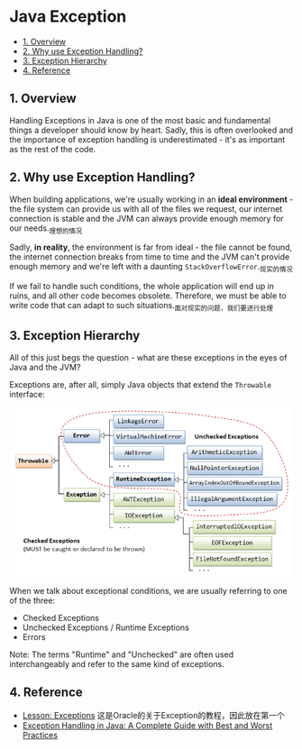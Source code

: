 # Java Exception

<!-- TOC -->

- [1. Overview](#1-overview)
- [2. Why use Exception Handling?](#2-why-use-exception-handling)
- [3. Exception Hierarchy](#3-exception-hierarchy)
- [4. Reference](#4-reference)

<!-- /TOC -->

## 1. Overview

Handling Exceptions in Java is one of the most basic and fundamental things a developer should know by heart. Sadly, this is often overlooked and the importance of exception handling is underestimated - it's as important as the rest of the code.

## 2. Why use Exception Handling?

When building applications, we're usually working in an **ideal environment** - the file system can provide us with all of the files we request, our internet connection is stable and the JVM can always provide enough memory for our needs.<sub>理想的情况</sub>

Sadly, **in reality**, the environment is far from ideal - the file cannot be found, the internet connection breaks from time to time and the JVM can't provide enough memory and we're left with a daunting `StackOverflowError`.<sub>现实的情况</sub>

If we fail to handle such conditions, the whole application will end up in ruins, and all other code becomes obsolete. Therefore, we must be able to write code that can adapt to such situations.<sub>面对现实的问题，我们要进行处理</sub>

## 3. Exception Hierarchy

All of this just begs the question - what are these exceptions in the eyes of Java and the JVM?

Exceptions are, after all, simply Java objects that extend the `Throwable` interface:

![](images/Exception_Classes.png)

When we talk about exceptional conditions, we are usually referring to one of the three:

- Checked Exceptions
- Unchecked Exceptions / Runtime Exceptions
- Errors

Note: The terms "Runtime" and "Unchecked" are often used interchangeably and refer to the same kind of exceptions.

## 4. Reference

- [Lesson: Exceptions](https://docs.oracle.com/javase/tutorial/essential/exceptions/index.html) 这是Oracle的关于Exception的教程，因此放在第一个
- [Exception Handling in Java: A Complete Guide with Best and Worst Practices](https://stackabuse.com/exception-handling-in-java-a-complete-guide-with-best-and-worst-practices/)
